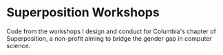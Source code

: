# Superposition Workshops
Code from the workshops I design and conduct for Columbia's chapter of Superposition, a non-profit aiming to bridge the gender gap in computer science.
